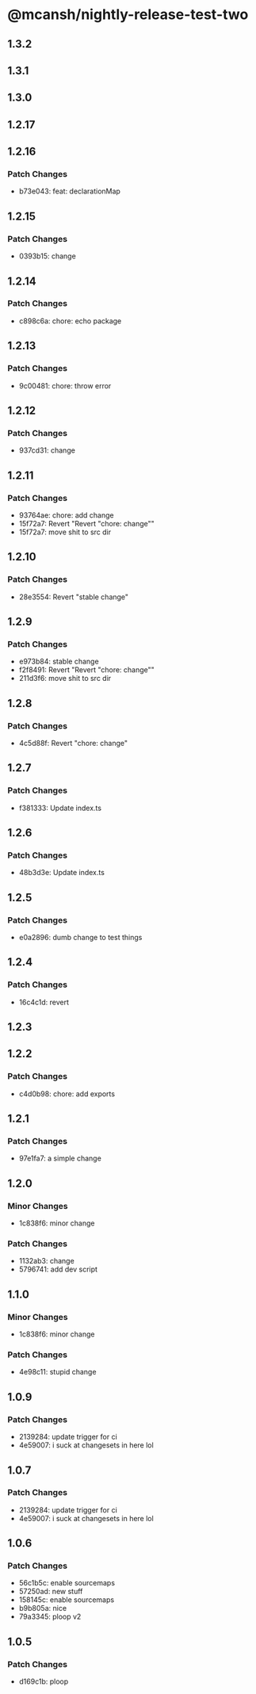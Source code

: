 # @mcansh/nightly-release-test-two

## 1.3.2

## 1.3.1

## 1.3.0

## 1.2.17

## 1.2.16

### Patch Changes

- b73e043: feat: declarationMap

## 1.2.15

### Patch Changes

- 0393b15: change

## 1.2.14

### Patch Changes

- c898c6a: chore: echo package

## 1.2.13

### Patch Changes

- 9c00481: chore: throw error

## 1.2.12

### Patch Changes

- 937cd31: change

## 1.2.11

### Patch Changes

- 93764ae: chore: add change
- 15f72a7: Revert "Revert "chore: change""
- 15f72a7: move shit to src dir

## 1.2.10

### Patch Changes

- 28e3554: Revert "stable change"

## 1.2.9

### Patch Changes

- e973b84: stable change
- f2f8491: Revert "Revert "chore: change""
- 211d3f6: move shit to src dir

## 1.2.8

### Patch Changes

- 4c5d88f: Revert "chore: change"

## 1.2.7

### Patch Changes

- f381333: Update index.ts

## 1.2.6

### Patch Changes

- 48b3d3e: Update index.ts

## 1.2.5

### Patch Changes

- e0a2896: dumb change to test things

## 1.2.4

### Patch Changes

- 16c4c1d: revert

## 1.2.3

## 1.2.2

### Patch Changes

- c4d0b98: chore: add exports

## 1.2.1

### Patch Changes

- 97e1fa7: a simple change

## 1.2.0

### Minor Changes

- 1c838f6: minor change

### Patch Changes

- 1132ab3: change
- 5796741: add dev script

## 1.1.0

### Minor Changes

- 1c838f6: minor change

### Patch Changes

- 4e98c11: stupid change

## 1.0.9

### Patch Changes

- 2139284: update trigger for ci
- 4e59007: i suck at changesets in here lol

## 1.0.7

### Patch Changes

- 2139284: update trigger for ci
- 4e59007: i suck at changesets in here lol

## 1.0.6

### Patch Changes

- 56c1b5c: enable sourcemaps
- 57250ad: new stuff
- 158145c: enable sourcemaps
- b9b805a: nice
- 79a3345: ploop v2

## 1.0.5

### Patch Changes

- d169c1b: ploop
